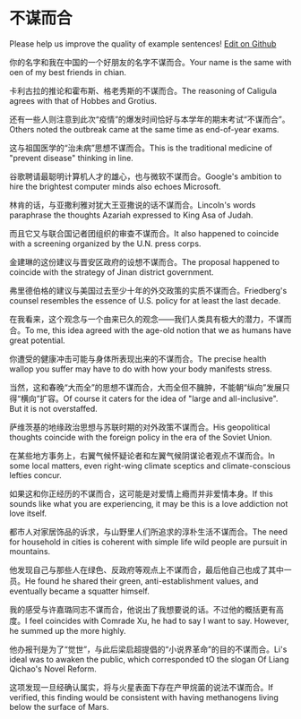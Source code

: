 # 不谋而合

Please help us improve the quality of example sentences! [Edit on Github](https://github.com/jiyushe/jiyu-example-sentence-source/blob/main/chinese/bumouerhe.md)

<p><span class="chinese">你的名字和我在中国的一个好朋友的名字不谋而合。</span><span class="english">Your name is the same with oen of my best friends in chian.</span></p>

<p><span class="chinese">卡利古拉的推论和霍布斯、格老秀斯的不谋而合。</span><span class="english">The reasoning of Caligula agrees with that of Hobbes and Grotius.</span></p>

<p><span class="chinese">还有一些人则注意到此次“疫情”的爆发时间恰好与本学年的期末考试“不谋而合”。</span><span class="english">Others noted the outbreak came at the same time as end-of-year exams.</span></p>

<p><span class="chinese">这与祖国医学的“治未病”思想不谋而合。</span><span class="english">This is the traditional medicine of "prevent disease" thinking in line.</span></p>

<p><span class="chinese">谷歌聘请最聪明计算机人才的雄心，也与微软不谋而合。</span><span class="english">Google's ambition to hire the brightest computer minds also echoes Microsoft.</span></p>

<p><span class="chinese">林肯的话，与亚撒利雅对犹大王亚撒说的话不谋而合。</span><span class="english">Lincoln's words paraphrase the thoughts Azariah expressed to King Asa of Judah.</span></p>

<p><span class="chinese">而且它又与联合国记者团组织的审查不谋而合。</span><span class="english">It also happened to coincide with a screening organized by the U.N. press corps.</span></p>

<p><span class="chinese">金建琳的这份建议与晋安区政府的设想不谋而合。</span><span class="english">The proposal happened to coincide with the strategy of Jinan district government.</span></p>

<p><span class="chinese">弗里德伯格的建议与美国过去至少十年的外交政策的实质不谋而合。</span><span class="english">Friedberg's counsel resembles the essence of U.S. policy for at least the last decade.</span></p>

<p><span class="chinese">在我看来，这个观念与一个由来已久的观念——我们人类具有极大的潜力，不谋而合。</span><span class="english">To me, this idea agreed with the age-old notion that we as humans have great potential.</span></p>

<p><span class="chinese">你遭受的健康冲击可能与身体所表现出来的不谋而合。</span><span class="english">The precise health wallop you suffer may have to do with how your body manifests stress.</span></p>

<p><span class="chinese">当然，这和春晚“大而全”的思想不谋而合，大而全但不臃肿，不能朝“纵向”发展只得“横向”扩容。</span><span class="english">Of course it caters for the idea of "large and all-inclusive". But it is not overstaffed.</span></p>

<p><span class="chinese">萨维茨基的地缘政治思想与苏联时期的对外政策不谋而合。</span><span class="english">His geopolitical thoughts coincide with the foreign policy in the era of the Soviet Union.</span></p>

<p><span class="chinese">在某些地方事务上，右翼气候怀疑论者和左翼气候阴谋论者观点不谋而合。</span><span class="english">In some local matters, even right-wing climate sceptics and climate-conscious lefties concur.</span></p>

<p><span class="chinese">如果这和你正经历的不谋而合，这可能是对爱情上瘾而并非爱情本身。</span><span class="english">If this sounds like what you are experiencing, it may be this is a love addiction not love itself.</span></p>

<p><span class="chinese">都市人对家居饰品的诉求，与山野里人们所追求的淳朴生活不谋而合。</span><span class="english">The need for household in cities is coherent with simple life wild people are pursuit in mountains.</span></p>

<p><span class="chinese">他发现自己与那些人在绿色、反政府等观点上不谋而合，最后他自己也成了其中一员。</span><span class="english">He found he shared their green, anti-establishment values, and eventually became a squatter himself.</span></p>

<p><span class="chinese">我的感受与许嘉璐同志不谋而合，他说出了我想要说的话。不过他的概括更有高度。</span><span class="english">I feel coincides with Comrade Xu, he had to say I want to say. However, he summed up the more highly.</span></p>

<p><span class="chinese">他办报刊是为了“觉世”，与此后梁启超提倡的“小说界革命”的目的不谋而合。</span><span class="english">Li's ideal was to awaken the public, which corresponded tO the slogan Of Liang Qichao's Novel Reform.</span></p>

<p><span class="chinese">这项发现一旦经确认属实，将与火星表面下存在产甲烷菌的说法不谋而合。</span><span class="english">If verified, this finding would be consistent with having methanogens living below the surface of Mars.</span></p>

